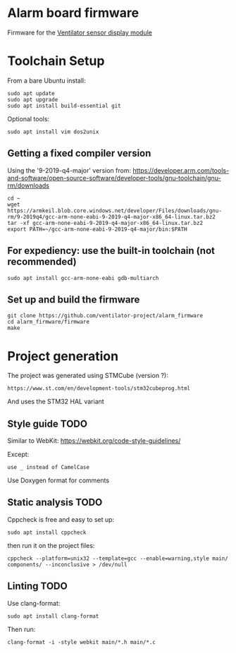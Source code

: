 # Alarm board firmware

Firmware for the [Ventilator sensor display module](https://github.com/ventilator-project/sensor_module)

# Toolchain Setup

From a bare Ubuntu install:

    sudo apt update
    sudo apt upgrade
    sudo apt install build-essential git

Optional tools:

    sudo apt install vim dos2unix

## Getting a fixed compiler version

Using the '9-2019-q4-major' version from:
https://developer.arm.com/tools-and-software/open-source-software/developer-tools/gnu-toolchain/gnu-rm/downloads

    cd ~
    wget https://armkeil.blob.core.windows.net/developer/Files/downloads/gnu-rm/9-2019q4/gcc-arm-none-eabi-9-2019-q4-major-x86_64-linux.tar.bz2
    tar -xf gcc-arm-none-eabi-9-2019-q4-major-x86_64-linux.tar.bz2
    export PATH=~/gcc-arm-none-eabi-9-2019-q4-major/bin:$PATH

## For expediency: use the built-in toolchain (not recommended)

    sudo apt install gcc-arm-none-eabi gdb-multiarch

## Set up and build the firmware

    git clone https://github.com/ventilator-project/alarm_firmware
    cd alarm_firmware/firmware
    make

# Project generation

The project was generated using STMCube (version ?):

    https://www.st.com/en/development-tools/stm32cubeprog.html

And uses the STM32 HAL variant


## Style guide TODO

Similar to WebKit: https://webkit.org/code-style-guidelines/

Except:

    use _ instead of CamelCase

Use Doxygen format for comments

## Static analysis TODO

Cppcheck is free and easy to set up:

    sudo apt install cppcheck

then run it on the project files:

    cppcheck --platform=unix32 --template=gcc --enable=warning,style main/ components/ --inconclusive > /dev/null

## Linting TODO

Use clang-format:

    sudo apt install clang-format

Then run:

    clang-format -i -style webkit main/*.h main/*.c

